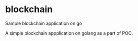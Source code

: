 # blockchain
Sample blockchain application on go

A simple blockchain appplication on golang as a part of POC.
